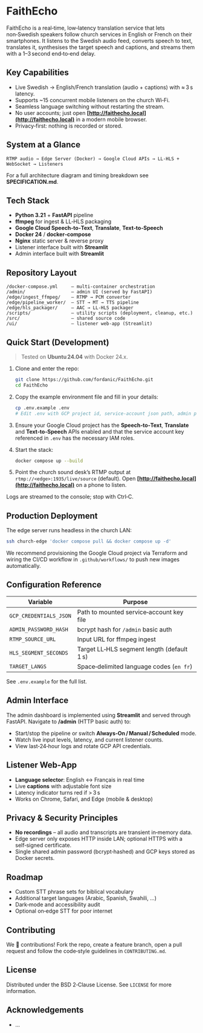 # FaithEcho

FaithEcho is a real‑time, low‑latency translation service that lets non‑Swedish speakers follow church services in English or French on their smartphones. It listens to the Swedish audio feed, converts speech to text, translates it, synthesises the target speech and captions, and streams them with a 1–3 second end‑to‑end delay.

## Key Capabilities

* Live Swedish → English/French translation (audio + captions) with ≈ 3 s latency.
* Supports \~15 concurrent mobile listeners on the church Wi‑Fi.
* Seamless language switching without restarting the stream.
* No user accounts; just open **[http://faithecho.local](http://faithecho.local)** in a modern mobile browser.
* Privacy‑first: nothing is recorded or stored.

## System at a Glance

```text
RTMP audio → Edge Server (Docker) → Google Cloud APIs → LL‑HLS + WebSocket → Listeners
```

For a full architecture diagram and timing breakdown see **SPECIFICATION.md**.

## Tech Stack

* **Python 3.21** + **FastAPI** pipeline
* **ffmpeg** for ingest & LL‑HLS packaging
* **Google Cloud Speech‑to‑Text**, **Translate**, **Text‑to‑Speech**
* **Docker 24** / **docker‑compose**
* **Nginx** static server & reverse proxy
* Listener interface built with **Streamlit**
* Admin interface built with **Streamlit**

## Repository Layout

```
/docker-compose.yml     – multi‑container orchestration
/admin/                 – admin UI (served by FastAPI)
/edge/ingest_ffmpeg/    – RTMP → PCM converter
/edge/pipeline_worker/  – STT → MT → TTS pipeline
/edge/hls_packager/     – AAC → LL‑HLS packager
/scripts/               – utility scripts (deployment, cleanup, etc.)
/src/                   – shared source code
/ui/                    – listener web‑app (Streamlit)
```

## Quick Start (Development)

> Tested on **Ubuntu 24.04** with Docker 24.x.

1. Clone and enter the repo:

   ```bash
   git clone https://github.com/fordanic/FaithEcho.git
   cd FaithEcho
   ```

2. Copy the example environment file and fill in your details:

   ```bash
   cp .env.example .env
   # Edit .env with GCP project id, service‑account json path, admin password, etc.
   ```

3. Ensure your Google Cloud project has the **Speech‑to‑Text**, **Translate** and **Text‑to‑Speech** APIs enabled and that
   the service account key referenced in `.env` has the necessary IAM roles.

4. Start the stack:

   ```bash
   docker compose up --build
   ```

5. Point the church sound desk’s RTMP output at `rtmp://<edge>:1935/live/source` (default).
   Open **[http://faithecho.local](http://faithecho.local)** on a phone to listen.

Logs are streamed to the console; stop with Ctrl‑C.

## Production Deployment

The edge server runs headless in the church LAN:

```bash
ssh church-edge 'docker compose pull && docker compose up -d'
```

We recommend provisioning the Google Cloud project via Terraform and wiring the CI/CD workflow in `.github/workflows/` to push new images automatically.

## Configuration Reference

| Variable               | Purpose                                    |
| ---------------------- | ------------------------------------------ |
| `GCP_CREDENTIALS_JSON` | Path to mounted service‑account key file   |
| `ADMIN_PASSWORD_HASH`  | bcrypt hash for `/admin` basic auth        |
| `RTMP_SOURCE_URL`      | Input URL for ffmpeg ingest                |
| `HLS_SEGMENT_SECONDS`  | Target LL‑HLS segment length (default 1 s) |
| `TARGET_LANGS`         | Space‑delimited language codes (`en fr`)   |

See `.env.example` for the full list.

## Admin Interface

The admin dashboard is implemented using **Streamlit** and served through FastAPI.
Navigate to **/admin** (HTTP basic auth) to:

* Start/stop the pipeline or switch **Always‑On / Manual / Scheduled** mode.
* Watch live input levels, latency, and current listener counts.
* View last‑24‑hour logs and rotate GCP API credentials.

## Listener Web‑App

* **Language selector**: English ↔︎ Français in real time
* Live **captions** with adjustable font size
* Latency indicator turns red if > 3 s
* Works on Chrome, Safari, and Edge (mobile & desktop)

## Privacy & Security Principles

* **No recordings** – all audio and transcripts are transient in‑memory data.
* Edge server only exposes HTTP inside LAN; optional HTTPS with a self‑signed certificate.
* Single shared admin password (bcrypt‑hashed) and GCP keys stored as Docker secrets.

## Roadmap

* Custom STT phrase sets for biblical vocabulary
* Additional target languages (Arabic, Spanish, Swahili, …)
* Dark‑mode and accessibility audit
* Optional on‑edge STT for poor internet

## Contributing

We 💜 contributions! Fork the repo, create a feature branch, open a pull request and follow the code‑style guidelines in `CONTRIBUTING.md`.

## License

Distributed under the BSD 2‑Clause License. See `LICENSE` for more information.

## Acknowledgements

* ...
